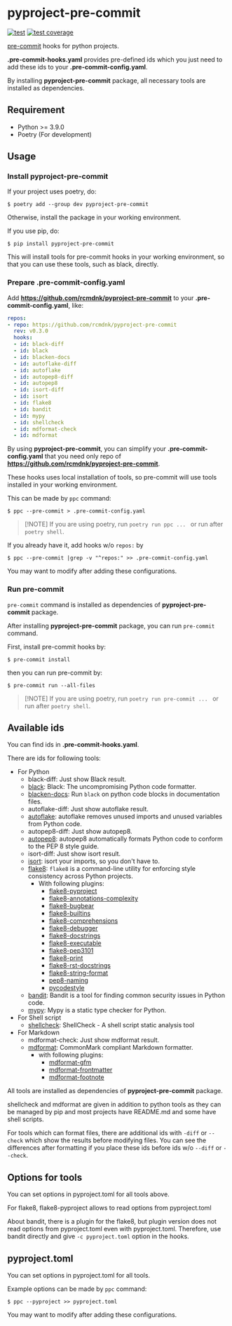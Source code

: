 # pyproject-pre-commit

[![test](https://github.com/rcmdnk/pyproject-pre-commit/actions/workflows/test.yml/badge.svg)](https://github.com/rcmdnk/pyproject-pre-commit/actions/workflows/test.yml)
[![test coverage](https://img.shields.io/badge/coverage-check%20here-blue.svg)](https://github.com/rcmdnk/pyproject-pre-commit/tree/coverage)

[pre-commit](https://pre-commit.com/) hooks for python projects.

**.pre-commit-hooks.yaml** provides pre-defined ids which you just need to add these ids to your **.pre-commit-config.yaml**.

By installing **pyproject-pre-commit** package,
all necessary tools are installed as dependencies.

## Requirement

- Python >= 3.9.0
- Poetry (For development)

## Usage

### Install pyproject-pre-commit

If your project uses poetry, do:

```
$ poetry add --group dev pyproject-pre-commit
```

Otherwise, install the package in your working environment.

If you use pip, do:

```
$ pip install pyproject-pre-commit
```

This will install tools for pre-commit hooks in your working environment,
so that you can use these tools, such as black, directly.

### Prepare .pre-commit-config.yaml

Add **https://github.com/rcmdnk/pyproject-pre-commit** to your **.pre-commit-config.yaml**, like:

```yaml
repos:
- repo: https://github.com/rcmdnk/pyproject-pre-commit
  rev: v0.3.0
  hooks:
  - id: black-diff
  - id: black
  - id: blacken-docs
  - id: autoflake-diff
  - id: autoflake
  - id: autopep8-diff
  - id: autopep8
  - id: isort-diff
  - id: isort
  - id: flake8
  - id: bandit
  - id: mypy
  - id: shellcheck
  - id: mdformat-check
  - id: mdformat
```

By using **pyproject-pre-commit**, you can simplify your **.pre-commit-config.yaml**
that you need only repo of **https://github.com/rcmdnk/pyproject-pre-commit**.

These hooks uses local installation of tools, so pre-commit will use
tools installed in your working environment.

This can be made by `ppc` command:

```
$ ppc --pre-commit > .pre-commit-config.yaml
```

> \[!NOTE\]
> If you are using poetry, run `poetry run ppc ... ` or run after `poetry shell`.

If you already have it, add hooks w/o `repos:` by

```
$ ppc --pre-commit |grep -v "^repos:" >> .pre-commit-config.yaml
```

You may want to modify after adding these configurations.

### Run pre-commit

`pre-commit` command is installed as dependencies of **pyproject-pre-commit** package.

After installing **pyproject-pre-commit** package, you can run `pre-commit` command.

First, install pre-commit hooks by:

```
$ pre-commit install
```

then you can run pre-commit by:

```
$ pre-commit run --all-files
```

> \[!NOTE\]
> If you are using poetry, run `poetry run pre-commit ... ` or run after `poetry shell`.

## Available ids

You can find ids in **.pre-commit-hooks.yaml**.

There are ids for following tools:

- For Python
  - black-diff: Just show Black result.
  - [black](https://black.readthedocs.io/en/stable): Black: The uncompromising Python code formatter.
  - [blacken-docs](https://github.com/adamchainz/blacken-docs): Run `black` on python code blocks in documentation files.
  - autoflake-diff: Just show autoflake result.
  - [autoflake](https://github.com/PyCQA/autoflake): autoflake removes unused imports and unused variables from Python code.
  - autopep8-diff: Just show autopep8.
  - [autopep8](https://github.com/hhatto/autopep8): autopep8 automatically formats Python code to conform to the PEP 8 style guide.
  - isort-diff: Just show isort result.
  - [isort](https://github.com/PyCQA/isort): isort your imports, so you don't have to.
  - [flake8](https://github.com/PyCQA/flake8): `flake8` is a command-line utility for enforcing style consistency across Python projects.
    - With following plugins:
      - [flake8-pyproject](https://github.com/csachs/pyproject-flake8)
      - [flake8-annotations-complexity](https://github.com/best-doctor/flake8-annotations-complexity)
      - [flake8-bugbear](https://github.com/PyCQA/flake8-bugbear)
      - [flake8-builtins](https://github.com/gforcada/flake8-builtins)
      - [flake8-comprehensions](https://github.com/adamchainz/flake8-comprehensions)
      - [flake8-debugger](https://github.com/jbkahn/flake8-debugger)
      - [flake8-docstrings](https://github.com/pycqa/flake8-docstrings)
      - [flake8-executable](https://github.com/xuhdev/flake8-executable)
      - [flake8-pep3101](https://github.com/gforcada/flake8-pep3101)
      - [flake8-print](https://github.com/jbkahn/flake8-print)
      - [flake8-rst-docstrings](https://github.com/peterjc/flake8-rst-docstrings)
      - [flake8-string-format](https://github.com/xZise/flake8-string-format)
      - [pep8-naming](https://github.com/PyCQA/pep8-naming)
      - [pycodestyle](https://pycodestyle.pycqa.org/en/latest/)
  - [bandit](https://github.com/PyCQA/bandit): Bandit is a tool for finding common security issues in Python code.
  - [mypy](https://www.mypy-lang.org/): Mypy is a static type checker for Python.
- For Shell script
  - [shellcheck](https://www.shellcheck.net/): ShellCheck - A shell script static analysis tool
- For Markdown
  - mdformat-check: Just show mdformat result.
  - [mdformat](https://mdformat.readthedocs.io/en/stable/): CommonMark compliant Markdown formatter.
    - with following plugins:
      - [mdformat-gfm](https://github.com/hukkin/mdformat-gfm)
      - [mdformat-frontmatter](https://github.com/butler54/mdformat-frontmatter)
      - [mdformat-footnote](https://github.com/executablebooks/mdformat-footnote)

All tools are installed as dependencies of **pyproject-pre-commit** package.

shellcheck and mdformat are given in addition to python tools
as they can be managed by pip and most projects have README.md
and some have shell scripts.

For tools which can format files, there are additional ids with `-diff` or `--check`
which show the results before modifying files.
You can see the differences after formatting if you place these ids before ids w/o `--diff` or `--check`.

## Options for tools

You can set options in pyproject.toml for all tools above.

For flake8, flake8-pyproject allows to read options from pyproject.toml

About bandit, there is a plugin for the flake8, but plugin version does not read options from pyproject.toml even with pyproject.toml. Therefore, use bandit directly and give `-c pyproject.toml` option in the hooks.

## pyproject.toml

You can set options in pyproject.toml for all tools.

Example options can be made by `ppc` command:

```
$ ppc --pyproject >> pyproject.toml
```

You may want to modify after adding these configurations.
